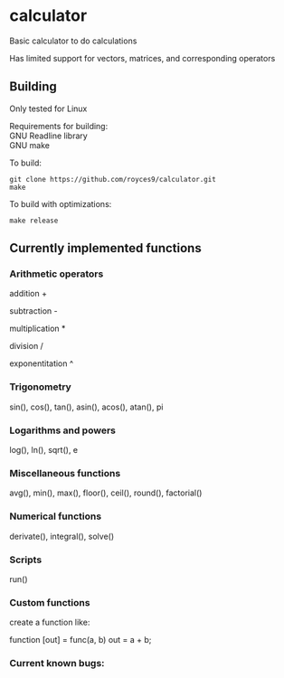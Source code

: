 # calculator

Basic calculator to do calculations

Has limited support for vectors, matrices, and corresponding operators

## Building
Only tested for Linux

Requirements for building:<br/>
GNU Readline library<br/>
GNU make<br/>

To build:
```
git clone https://github.com/royces9/calculator.git
make
```

To build with optimizations:
```
make release
```


## Currently implemented functions

### Arithmetic operators
addition \+

subtraction \-

multiplication \*

division \/

exponentitation \^

### Trigonometry
sin(), cos(), tan(), asin(), acos(), atan(), pi

### Logarithms and powers
log(), ln(), sqrt(), e

### Miscellaneous functions
avg(), min(), max(), floor(), ceil(), round(), factorial()

### Numerical functions
derivate(), integral(), solve()

### Scripts
run()

### Custom functions
create a function like:

function [out] = func(a, b)
out = a + b;

### Current known bugs:
